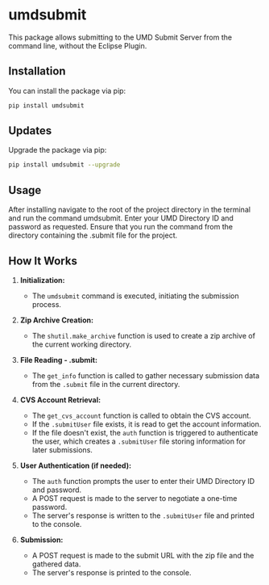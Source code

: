 # umdsubmit

This package allows submitting to the UMD Submit Server from the command line, without the Eclipse Plugin.

## Installation

You can install the package via pip:

```sh
pip install umdsubmit
```

## Updates

Upgrade the package via pip:

```sh
pip install umdsubmit --upgrade
```

## Usage

After installing navigate to the root of the project directory in the terminal and run the command umdsubmit. Enter your UMD Directory ID and password as requested. Ensure that you run the command from the directory containing the .submit file for the project.

## How It Works

1. **Initialization:**
   - The `umdsubmit` command is executed, initiating the submission process.

2. **Zip Archive Creation:**
   - The `shutil.make_archive` function is used to create a zip archive of the current working directory.

3. **File Reading - .submit:**
   - The `get_info` function is called to gather necessary submission data from the `.submit` file in the current directory.

4. **CVS Account Retrieval:**
   - The `get_cvs_account` function is called to obtain the CVS account.
   - If the `.submitUser` file exists, it is read to get the account information.
   - If the file doesn't exist, the `auth` function is triggered to authenticate the user, which creates a `.submitUser` file storing information for later submissions.
  
5. **User Authentication (if needed):**
   - The `auth` function prompts the user to enter their UMD Directory ID and password.
   - A POST request is made to the server to negotiate a one-time password.
   - The server's response is written to the `.submitUser` file and printed to the console.

6. **Submission:**
   - A POST request is made to the submit URL with the zip file and the gathered data.
   - The server's response is printed to the console.
